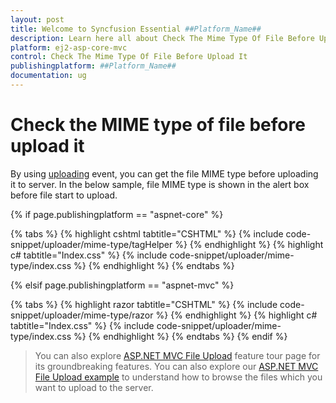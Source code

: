 ```yaml
---
layout: post
title: Welcome to Syncfusion Essential ##Platform_Name##
description: Learn here all about Check The Mime Type Of File Before Upload It of Syncfusion Essential ##Platform_Name## widgets based on HTML5 and jQuery.
platform: ej2-asp-core-mvc
control: Check The Mime Type Of File Before Upload It
publishingplatform: ##Platform_Name##
documentation: ug
---
```



# Check the MIME type of file before upload it

By using [uploading](https://help.syncfusion.com/cr/aspnetcore-js2/Syncfusion.EJ2.Inputs.Uploader.html#Syncfusion_EJ2_Inputs_Uploader_Uploading) event, you can get the file MIME type before uploading it to server.
In the below sample, file MIME type is shown in the alert box before file start to upload.

{% if page.publishingplatform == "aspnet-core" %}

{% tabs %}
{% highlight cshtml tabtitle="CSHTML" %}
{% include code-snippet/uploader/mime-type/tagHelper %}
{% endhighlight %}
{% highlight c# tabtitle="Index.css" %}
{% include code-snippet/uploader/mime-type/index.css %}
{% endhighlight %}
{% endtabs %}

{% elsif page.publishingplatform == "aspnet-mvc" %}

{% tabs %}
{% highlight razor tabtitle="CSHTML" %}
{% include code-snippet/uploader/mime-type/razor %}
{% endhighlight %}
{% highlight c# tabtitle="Index.css" %}
{% include code-snippet/uploader/mime-type/index.css %}
{% endhighlight %}
{% endtabs %}
{% endif %}


> You can also explore [ASP.NET MVC File Upload](https://www.syncfusion.com/aspnet-mvc-ui-controls/file-upload) feature tour page for its groundbreaking features. You can also explore our [ASP.NET MVC File Upload example](https://ej2.syncfusion.com/aspnetmvc/Uploader/DefaultFunctionalities#/material) to understand how to browse the files which you want to upload to the server.